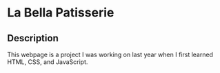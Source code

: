 # La Bella Patisserie

## Description
This webpage is a project I was working on last year when I first learned HTML, CSS, and JavaScript.
